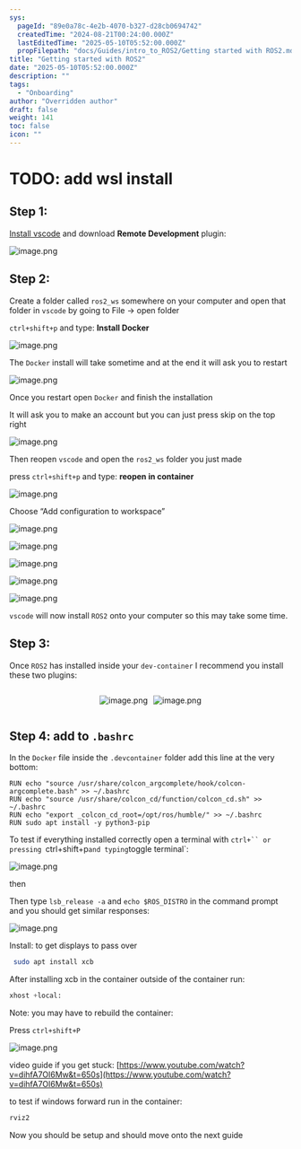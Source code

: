 ```yaml
---
sys:
  pageId: "89e0a78c-4e2b-4070-b327-d28cb0694742"
  createdTime: "2024-08-21T00:24:00.000Z"
  lastEditedTime: "2025-05-10T05:52:00.000Z"
  propFilepath: "docs/Guides/intro_to_ROS2/Getting started with ROS2.md"
title: "Getting started with ROS2"
date: "2025-05-10T05:52:00.000Z"
description: ""
tags:
  - "Onboarding"
author: "Overridden author"
draft: false
weight: 141
toc: false
icon: ""
---
```


# TODO: add wsl install

## Step 1:

[Install vscode](https://code.visualstudio.com/download) and download **Remote Development** plugin:

![image.png](https://prod-files-secure.s3.us-west-2.amazonaws.com/d518164a-d88e-44d1-a4ee-3adb3bd8bce0/efb52993-1881-4a40-b95e-6f020334f022/image.png?X-Amz-Algorithm=AWS4-HMAC-SHA256&X-Amz-Content-Sha256=UNSIGNED-PAYLOAD&X-Amz-Credential=ASIAZI2LB4666VTARPIR%2F20250711%2Fus-west-2%2Fs3%2Faws4_request&X-Amz-Date=20250711T210814Z&X-Amz-Expires=3600&X-Amz-Security-Token=IQoJb3JpZ2luX2VjENT%2F%2F%2F%2F%2F%2F%2F%2F%2F%2FwEaCXVzLXdlc3QtMiJIMEYCIQDp9NjwZOcbaXjVIJKSF9tfp%2BXNRs0XPRF9vVRnLmqZWgIhAJbS%2FBXEzhZGHHy2uJx%2B9QHs8b%2FrYUuTkj%2FUtPmNfMTpKogECN3%2F%2F%2F%2F%2F%2F%2F%2F%2F%2FwEQABoMNjM3NDIzMTgzODA1IgzNs%2F9mxFO%2BBSkBlFgq3AOiwbSWmUMvq%2Fw2aoI%2BIq9xjo2USnHljT%2Bj5eIOffVbzuNgh0hydf77WS%2FygJRNWDuGZMOAzN%2BWwnGqku4zEbIbyykx7QBrHrX7CFNexTIjITTHgYJKOQRk3fZ%2F%2Fypc0r6QLF0qfax2yOAAhbUSB1eZLMG9A5n%2F2EwXdsf3s0adQbRZz%2Bc0nftyjzjB2ydM7vpk0ixm%2Fgq7SHFyUnrRlDInMNRTJuP6HAPT36GXwUSW9NgDAvxkoNZx8Pzjy6HZ5Dybu668LwKgx3qx7fUW34NOj4gGMxJz%2Bo%2FaXwj0gTT2pAz4DaKgvfS4TWtI%2BXhsjbrziqUrkulgrBt2SB0Q6Rv24fJhY6IldpIt1Ms0njV%2BbTYiHYISZfkKfp99iOxRsFoofYz9Is%2F40Ri6T2AgzD%2F9flyYE%2BPnD4t0L6aDJpYfjm07GvnOqDNiJ6nAaobseNDZswH53gQOC%2F7CY8rTFhWL4OTF33e5%2BGie9GTNTQRmUC9pT%2FWGwW%2Fh1I9rPCxULlACtvDbOiU8pHTReL%2Fy9EJdPr6cx8xoDRm75DRaXCayNeriToWsmRSh5CFbTy%2BOuVAoKUkkr%2FJVUiGypxX0%2B%2FY%2FaFs%2BEq8ItRxK%2BM1gb7N7igSt%2FIcjLe2PMYWoezCd1sXDBjqkATJGuyIPOcx%2Bnv5ZUDQNmEi3pqEf1nhQJ9LEJhKZRS%2B6jvhzI8KVUFxpwc6kLkjwFtxZ60cZyCOy4iJU2TgceHP4O6AewIkdaCNUpfuE4KR0oJe1T6qlMQCaYc%2BI3Vt0%2BfvsHKe89VQxMny9ztI2S0hiaJT6iFQztGlQU8Wnb1vs0sXTsMZh3WzrTGkG8qerTGrNGALp5JGYa4KrM6H21Fyz%2B8qb&X-Amz-Signature=60e00e94513d1f8991a1ef0a58a26c062c02d26ad6f45763ed6e7661f7fdba02&X-Amz-SignedHeaders=host&x-amz-checksum-mode=ENABLED&x-id=GetObject)

## Step 2:

Create a folder called `ros2_ws` somewhere on your computer and open that folder in `vscode` by going to File → open folder 

`ctrl+shift+p` and type: **Install Docker**

![image.png](https://prod-files-secure.s3.us-west-2.amazonaws.com/d518164a-d88e-44d1-a4ee-3adb3bd8bce0/2269dc0e-1cd5-47ff-bceb-c04ad9b2eab0/image.png?X-Amz-Algorithm=AWS4-HMAC-SHA256&X-Amz-Content-Sha256=UNSIGNED-PAYLOAD&X-Amz-Credential=ASIAZI2LB4666VTARPIR%2F20250711%2Fus-west-2%2Fs3%2Faws4_request&X-Amz-Date=20250711T210814Z&X-Amz-Expires=3600&X-Amz-Security-Token=IQoJb3JpZ2luX2VjENT%2F%2F%2F%2F%2F%2F%2F%2F%2F%2FwEaCXVzLXdlc3QtMiJIMEYCIQDp9NjwZOcbaXjVIJKSF9tfp%2BXNRs0XPRF9vVRnLmqZWgIhAJbS%2FBXEzhZGHHy2uJx%2B9QHs8b%2FrYUuTkj%2FUtPmNfMTpKogECN3%2F%2F%2F%2F%2F%2F%2F%2F%2F%2FwEQABoMNjM3NDIzMTgzODA1IgzNs%2F9mxFO%2BBSkBlFgq3AOiwbSWmUMvq%2Fw2aoI%2BIq9xjo2USnHljT%2Bj5eIOffVbzuNgh0hydf77WS%2FygJRNWDuGZMOAzN%2BWwnGqku4zEbIbyykx7QBrHrX7CFNexTIjITTHgYJKOQRk3fZ%2F%2Fypc0r6QLF0qfax2yOAAhbUSB1eZLMG9A5n%2F2EwXdsf3s0adQbRZz%2Bc0nftyjzjB2ydM7vpk0ixm%2Fgq7SHFyUnrRlDInMNRTJuP6HAPT36GXwUSW9NgDAvxkoNZx8Pzjy6HZ5Dybu668LwKgx3qx7fUW34NOj4gGMxJz%2Bo%2FaXwj0gTT2pAz4DaKgvfS4TWtI%2BXhsjbrziqUrkulgrBt2SB0Q6Rv24fJhY6IldpIt1Ms0njV%2BbTYiHYISZfkKfp99iOxRsFoofYz9Is%2F40Ri6T2AgzD%2F9flyYE%2BPnD4t0L6aDJpYfjm07GvnOqDNiJ6nAaobseNDZswH53gQOC%2F7CY8rTFhWL4OTF33e5%2BGie9GTNTQRmUC9pT%2FWGwW%2Fh1I9rPCxULlACtvDbOiU8pHTReL%2Fy9EJdPr6cx8xoDRm75DRaXCayNeriToWsmRSh5CFbTy%2BOuVAoKUkkr%2FJVUiGypxX0%2B%2FY%2FaFs%2BEq8ItRxK%2BM1gb7N7igSt%2FIcjLe2PMYWoezCd1sXDBjqkATJGuyIPOcx%2Bnv5ZUDQNmEi3pqEf1nhQJ9LEJhKZRS%2B6jvhzI8KVUFxpwc6kLkjwFtxZ60cZyCOy4iJU2TgceHP4O6AewIkdaCNUpfuE4KR0oJe1T6qlMQCaYc%2BI3Vt0%2BfvsHKe89VQxMny9ztI2S0hiaJT6iFQztGlQU8Wnb1vs0sXTsMZh3WzrTGkG8qerTGrNGALp5JGYa4KrM6H21Fyz%2B8qb&X-Amz-Signature=911927eb75b75f16c9ca9a7bb59c115a9b954cf858c07f127c6ea5f96479b5ba&X-Amz-SignedHeaders=host&x-amz-checksum-mode=ENABLED&x-id=GetObject)

The `Docker` install will take sometime and at the end it will ask you to restart

![image.png](https://prod-files-secure.s3.us-west-2.amazonaws.com/d518164a-d88e-44d1-a4ee-3adb3bd8bce0/ed233f78-be33-4b1f-b89c-9c346c0e961e/image.png?X-Amz-Algorithm=AWS4-HMAC-SHA256&X-Amz-Content-Sha256=UNSIGNED-PAYLOAD&X-Amz-Credential=ASIAZI2LB4666VTARPIR%2F20250711%2Fus-west-2%2Fs3%2Faws4_request&X-Amz-Date=20250711T210814Z&X-Amz-Expires=3600&X-Amz-Security-Token=IQoJb3JpZ2luX2VjENT%2F%2F%2F%2F%2F%2F%2F%2F%2F%2FwEaCXVzLXdlc3QtMiJIMEYCIQDp9NjwZOcbaXjVIJKSF9tfp%2BXNRs0XPRF9vVRnLmqZWgIhAJbS%2FBXEzhZGHHy2uJx%2B9QHs8b%2FrYUuTkj%2FUtPmNfMTpKogECN3%2F%2F%2F%2F%2F%2F%2F%2F%2F%2FwEQABoMNjM3NDIzMTgzODA1IgzNs%2F9mxFO%2BBSkBlFgq3AOiwbSWmUMvq%2Fw2aoI%2BIq9xjo2USnHljT%2Bj5eIOffVbzuNgh0hydf77WS%2FygJRNWDuGZMOAzN%2BWwnGqku4zEbIbyykx7QBrHrX7CFNexTIjITTHgYJKOQRk3fZ%2F%2Fypc0r6QLF0qfax2yOAAhbUSB1eZLMG9A5n%2F2EwXdsf3s0adQbRZz%2Bc0nftyjzjB2ydM7vpk0ixm%2Fgq7SHFyUnrRlDInMNRTJuP6HAPT36GXwUSW9NgDAvxkoNZx8Pzjy6HZ5Dybu668LwKgx3qx7fUW34NOj4gGMxJz%2Bo%2FaXwj0gTT2pAz4DaKgvfS4TWtI%2BXhsjbrziqUrkulgrBt2SB0Q6Rv24fJhY6IldpIt1Ms0njV%2BbTYiHYISZfkKfp99iOxRsFoofYz9Is%2F40Ri6T2AgzD%2F9flyYE%2BPnD4t0L6aDJpYfjm07GvnOqDNiJ6nAaobseNDZswH53gQOC%2F7CY8rTFhWL4OTF33e5%2BGie9GTNTQRmUC9pT%2FWGwW%2Fh1I9rPCxULlACtvDbOiU8pHTReL%2Fy9EJdPr6cx8xoDRm75DRaXCayNeriToWsmRSh5CFbTy%2BOuVAoKUkkr%2FJVUiGypxX0%2B%2FY%2FaFs%2BEq8ItRxK%2BM1gb7N7igSt%2FIcjLe2PMYWoezCd1sXDBjqkATJGuyIPOcx%2Bnv5ZUDQNmEi3pqEf1nhQJ9LEJhKZRS%2B6jvhzI8KVUFxpwc6kLkjwFtxZ60cZyCOy4iJU2TgceHP4O6AewIkdaCNUpfuE4KR0oJe1T6qlMQCaYc%2BI3Vt0%2BfvsHKe89VQxMny9ztI2S0hiaJT6iFQztGlQU8Wnb1vs0sXTsMZh3WzrTGkG8qerTGrNGALp5JGYa4KrM6H21Fyz%2B8qb&X-Amz-Signature=eab81cafa3f7c67310b5ab83e39c60a3024981e90cc2a1a8544e690dddea99c6&X-Amz-SignedHeaders=host&x-amz-checksum-mode=ENABLED&x-id=GetObject)

Once you restart open `Docker` and finish the installation

It will ask you to make an account but you can just press skip on the top right

![image.png](https://prod-files-secure.s3.us-west-2.amazonaws.com/d518164a-d88e-44d1-a4ee-3adb3bd8bce0/21010ad9-1659-4fd9-9f59-9932a09b2a3d/image.png?X-Amz-Algorithm=AWS4-HMAC-SHA256&X-Amz-Content-Sha256=UNSIGNED-PAYLOAD&X-Amz-Credential=ASIAZI2LB4666VTARPIR%2F20250711%2Fus-west-2%2Fs3%2Faws4_request&X-Amz-Date=20250711T210814Z&X-Amz-Expires=3600&X-Amz-Security-Token=IQoJb3JpZ2luX2VjENT%2F%2F%2F%2F%2F%2F%2F%2F%2F%2FwEaCXVzLXdlc3QtMiJIMEYCIQDp9NjwZOcbaXjVIJKSF9tfp%2BXNRs0XPRF9vVRnLmqZWgIhAJbS%2FBXEzhZGHHy2uJx%2B9QHs8b%2FrYUuTkj%2FUtPmNfMTpKogECN3%2F%2F%2F%2F%2F%2F%2F%2F%2F%2FwEQABoMNjM3NDIzMTgzODA1IgzNs%2F9mxFO%2BBSkBlFgq3AOiwbSWmUMvq%2Fw2aoI%2BIq9xjo2USnHljT%2Bj5eIOffVbzuNgh0hydf77WS%2FygJRNWDuGZMOAzN%2BWwnGqku4zEbIbyykx7QBrHrX7CFNexTIjITTHgYJKOQRk3fZ%2F%2Fypc0r6QLF0qfax2yOAAhbUSB1eZLMG9A5n%2F2EwXdsf3s0adQbRZz%2Bc0nftyjzjB2ydM7vpk0ixm%2Fgq7SHFyUnrRlDInMNRTJuP6HAPT36GXwUSW9NgDAvxkoNZx8Pzjy6HZ5Dybu668LwKgx3qx7fUW34NOj4gGMxJz%2Bo%2FaXwj0gTT2pAz4DaKgvfS4TWtI%2BXhsjbrziqUrkulgrBt2SB0Q6Rv24fJhY6IldpIt1Ms0njV%2BbTYiHYISZfkKfp99iOxRsFoofYz9Is%2F40Ri6T2AgzD%2F9flyYE%2BPnD4t0L6aDJpYfjm07GvnOqDNiJ6nAaobseNDZswH53gQOC%2F7CY8rTFhWL4OTF33e5%2BGie9GTNTQRmUC9pT%2FWGwW%2Fh1I9rPCxULlACtvDbOiU8pHTReL%2Fy9EJdPr6cx8xoDRm75DRaXCayNeriToWsmRSh5CFbTy%2BOuVAoKUkkr%2FJVUiGypxX0%2B%2FY%2FaFs%2BEq8ItRxK%2BM1gb7N7igSt%2FIcjLe2PMYWoezCd1sXDBjqkATJGuyIPOcx%2Bnv5ZUDQNmEi3pqEf1nhQJ9LEJhKZRS%2B6jvhzI8KVUFxpwc6kLkjwFtxZ60cZyCOy4iJU2TgceHP4O6AewIkdaCNUpfuE4KR0oJe1T6qlMQCaYc%2BI3Vt0%2BfvsHKe89VQxMny9ztI2S0hiaJT6iFQztGlQU8Wnb1vs0sXTsMZh3WzrTGkG8qerTGrNGALp5JGYa4KrM6H21Fyz%2B8qb&X-Amz-Signature=3edd8e8e08ce923f93cf1940d8791b8c63c6bb11abeb7c7284fba523adeb8218&X-Amz-SignedHeaders=host&x-amz-checksum-mode=ENABLED&x-id=GetObject)

Then reopen `vscode` and open the `ros2_ws` folder you just made

press `ctrl+shift+p` and type: **reopen in container**

![image.png](https://prod-files-secure.s3.us-west-2.amazonaws.com/d518164a-d88e-44d1-a4ee-3adb3bd8bce0/4e93b8c2-41ad-488c-8095-c74205196118/image.png?X-Amz-Algorithm=AWS4-HMAC-SHA256&X-Amz-Content-Sha256=UNSIGNED-PAYLOAD&X-Amz-Credential=ASIAZI2LB4666VTARPIR%2F20250711%2Fus-west-2%2Fs3%2Faws4_request&X-Amz-Date=20250711T210814Z&X-Amz-Expires=3600&X-Amz-Security-Token=IQoJb3JpZ2luX2VjENT%2F%2F%2F%2F%2F%2F%2F%2F%2F%2FwEaCXVzLXdlc3QtMiJIMEYCIQDp9NjwZOcbaXjVIJKSF9tfp%2BXNRs0XPRF9vVRnLmqZWgIhAJbS%2FBXEzhZGHHy2uJx%2B9QHs8b%2FrYUuTkj%2FUtPmNfMTpKogECN3%2F%2F%2F%2F%2F%2F%2F%2F%2F%2FwEQABoMNjM3NDIzMTgzODA1IgzNs%2F9mxFO%2BBSkBlFgq3AOiwbSWmUMvq%2Fw2aoI%2BIq9xjo2USnHljT%2Bj5eIOffVbzuNgh0hydf77WS%2FygJRNWDuGZMOAzN%2BWwnGqku4zEbIbyykx7QBrHrX7CFNexTIjITTHgYJKOQRk3fZ%2F%2Fypc0r6QLF0qfax2yOAAhbUSB1eZLMG9A5n%2F2EwXdsf3s0adQbRZz%2Bc0nftyjzjB2ydM7vpk0ixm%2Fgq7SHFyUnrRlDInMNRTJuP6HAPT36GXwUSW9NgDAvxkoNZx8Pzjy6HZ5Dybu668LwKgx3qx7fUW34NOj4gGMxJz%2Bo%2FaXwj0gTT2pAz4DaKgvfS4TWtI%2BXhsjbrziqUrkulgrBt2SB0Q6Rv24fJhY6IldpIt1Ms0njV%2BbTYiHYISZfkKfp99iOxRsFoofYz9Is%2F40Ri6T2AgzD%2F9flyYE%2BPnD4t0L6aDJpYfjm07GvnOqDNiJ6nAaobseNDZswH53gQOC%2F7CY8rTFhWL4OTF33e5%2BGie9GTNTQRmUC9pT%2FWGwW%2Fh1I9rPCxULlACtvDbOiU8pHTReL%2Fy9EJdPr6cx8xoDRm75DRaXCayNeriToWsmRSh5CFbTy%2BOuVAoKUkkr%2FJVUiGypxX0%2B%2FY%2FaFs%2BEq8ItRxK%2BM1gb7N7igSt%2FIcjLe2PMYWoezCd1sXDBjqkATJGuyIPOcx%2Bnv5ZUDQNmEi3pqEf1nhQJ9LEJhKZRS%2B6jvhzI8KVUFxpwc6kLkjwFtxZ60cZyCOy4iJU2TgceHP4O6AewIkdaCNUpfuE4KR0oJe1T6qlMQCaYc%2BI3Vt0%2BfvsHKe89VQxMny9ztI2S0hiaJT6iFQztGlQU8Wnb1vs0sXTsMZh3WzrTGkG8qerTGrNGALp5JGYa4KrM6H21Fyz%2B8qb&X-Amz-Signature=cd7312202e3ce4db05b4a0e6806bde2a682cfa9e641c8084c1fdec4d20590656&X-Amz-SignedHeaders=host&x-amz-checksum-mode=ENABLED&x-id=GetObject)

Choose “Add configuration to workspace”

![image.png](https://prod-files-secure.s3.us-west-2.amazonaws.com/d518164a-d88e-44d1-a4ee-3adb3bd8bce0/9560b282-5060-4989-ba37-97e7b2c22476/image.png?X-Amz-Algorithm=AWS4-HMAC-SHA256&X-Amz-Content-Sha256=UNSIGNED-PAYLOAD&X-Amz-Credential=ASIAZI2LB4666VTARPIR%2F20250711%2Fus-west-2%2Fs3%2Faws4_request&X-Amz-Date=20250711T210814Z&X-Amz-Expires=3600&X-Amz-Security-Token=IQoJb3JpZ2luX2VjENT%2F%2F%2F%2F%2F%2F%2F%2F%2F%2FwEaCXVzLXdlc3QtMiJIMEYCIQDp9NjwZOcbaXjVIJKSF9tfp%2BXNRs0XPRF9vVRnLmqZWgIhAJbS%2FBXEzhZGHHy2uJx%2B9QHs8b%2FrYUuTkj%2FUtPmNfMTpKogECN3%2F%2F%2F%2F%2F%2F%2F%2F%2F%2FwEQABoMNjM3NDIzMTgzODA1IgzNs%2F9mxFO%2BBSkBlFgq3AOiwbSWmUMvq%2Fw2aoI%2BIq9xjo2USnHljT%2Bj5eIOffVbzuNgh0hydf77WS%2FygJRNWDuGZMOAzN%2BWwnGqku4zEbIbyykx7QBrHrX7CFNexTIjITTHgYJKOQRk3fZ%2F%2Fypc0r6QLF0qfax2yOAAhbUSB1eZLMG9A5n%2F2EwXdsf3s0adQbRZz%2Bc0nftyjzjB2ydM7vpk0ixm%2Fgq7SHFyUnrRlDInMNRTJuP6HAPT36GXwUSW9NgDAvxkoNZx8Pzjy6HZ5Dybu668LwKgx3qx7fUW34NOj4gGMxJz%2Bo%2FaXwj0gTT2pAz4DaKgvfS4TWtI%2BXhsjbrziqUrkulgrBt2SB0Q6Rv24fJhY6IldpIt1Ms0njV%2BbTYiHYISZfkKfp99iOxRsFoofYz9Is%2F40Ri6T2AgzD%2F9flyYE%2BPnD4t0L6aDJpYfjm07GvnOqDNiJ6nAaobseNDZswH53gQOC%2F7CY8rTFhWL4OTF33e5%2BGie9GTNTQRmUC9pT%2FWGwW%2Fh1I9rPCxULlACtvDbOiU8pHTReL%2Fy9EJdPr6cx8xoDRm75DRaXCayNeriToWsmRSh5CFbTy%2BOuVAoKUkkr%2FJVUiGypxX0%2B%2FY%2FaFs%2BEq8ItRxK%2BM1gb7N7igSt%2FIcjLe2PMYWoezCd1sXDBjqkATJGuyIPOcx%2Bnv5ZUDQNmEi3pqEf1nhQJ9LEJhKZRS%2B6jvhzI8KVUFxpwc6kLkjwFtxZ60cZyCOy4iJU2TgceHP4O6AewIkdaCNUpfuE4KR0oJe1T6qlMQCaYc%2BI3Vt0%2BfvsHKe89VQxMny9ztI2S0hiaJT6iFQztGlQU8Wnb1vs0sXTsMZh3WzrTGkG8qerTGrNGALp5JGYa4KrM6H21Fyz%2B8qb&X-Amz-Signature=17d4aa97d68d7e5c1166cce4e74ea1cf01e828ccdb92c182f0524be89d217dd9&X-Amz-SignedHeaders=host&x-amz-checksum-mode=ENABLED&x-id=GetObject)

![image.png](https://prod-files-secure.s3.us-west-2.amazonaws.com/d518164a-d88e-44d1-a4ee-3adb3bd8bce0/2ee63f81-886b-48e8-a553-dc6e5eac99e4/image.png?X-Amz-Algorithm=AWS4-HMAC-SHA256&X-Amz-Content-Sha256=UNSIGNED-PAYLOAD&X-Amz-Credential=ASIAZI2LB4666VTARPIR%2F20250711%2Fus-west-2%2Fs3%2Faws4_request&X-Amz-Date=20250711T210814Z&X-Amz-Expires=3600&X-Amz-Security-Token=IQoJb3JpZ2luX2VjENT%2F%2F%2F%2F%2F%2F%2F%2F%2F%2FwEaCXVzLXdlc3QtMiJIMEYCIQDp9NjwZOcbaXjVIJKSF9tfp%2BXNRs0XPRF9vVRnLmqZWgIhAJbS%2FBXEzhZGHHy2uJx%2B9QHs8b%2FrYUuTkj%2FUtPmNfMTpKogECN3%2F%2F%2F%2F%2F%2F%2F%2F%2F%2FwEQABoMNjM3NDIzMTgzODA1IgzNs%2F9mxFO%2BBSkBlFgq3AOiwbSWmUMvq%2Fw2aoI%2BIq9xjo2USnHljT%2Bj5eIOffVbzuNgh0hydf77WS%2FygJRNWDuGZMOAzN%2BWwnGqku4zEbIbyykx7QBrHrX7CFNexTIjITTHgYJKOQRk3fZ%2F%2Fypc0r6QLF0qfax2yOAAhbUSB1eZLMG9A5n%2F2EwXdsf3s0adQbRZz%2Bc0nftyjzjB2ydM7vpk0ixm%2Fgq7SHFyUnrRlDInMNRTJuP6HAPT36GXwUSW9NgDAvxkoNZx8Pzjy6HZ5Dybu668LwKgx3qx7fUW34NOj4gGMxJz%2Bo%2FaXwj0gTT2pAz4DaKgvfS4TWtI%2BXhsjbrziqUrkulgrBt2SB0Q6Rv24fJhY6IldpIt1Ms0njV%2BbTYiHYISZfkKfp99iOxRsFoofYz9Is%2F40Ri6T2AgzD%2F9flyYE%2BPnD4t0L6aDJpYfjm07GvnOqDNiJ6nAaobseNDZswH53gQOC%2F7CY8rTFhWL4OTF33e5%2BGie9GTNTQRmUC9pT%2FWGwW%2Fh1I9rPCxULlACtvDbOiU8pHTReL%2Fy9EJdPr6cx8xoDRm75DRaXCayNeriToWsmRSh5CFbTy%2BOuVAoKUkkr%2FJVUiGypxX0%2B%2FY%2FaFs%2BEq8ItRxK%2BM1gb7N7igSt%2FIcjLe2PMYWoezCd1sXDBjqkATJGuyIPOcx%2Bnv5ZUDQNmEi3pqEf1nhQJ9LEJhKZRS%2B6jvhzI8KVUFxpwc6kLkjwFtxZ60cZyCOy4iJU2TgceHP4O6AewIkdaCNUpfuE4KR0oJe1T6qlMQCaYc%2BI3Vt0%2BfvsHKe89VQxMny9ztI2S0hiaJT6iFQztGlQU8Wnb1vs0sXTsMZh3WzrTGkG8qerTGrNGALp5JGYa4KrM6H21Fyz%2B8qb&X-Amz-Signature=1d089eef98c64386fe9aa858d0e1e089117c2a056708284744107533d1ecc450&X-Amz-SignedHeaders=host&x-amz-checksum-mode=ENABLED&x-id=GetObject)

![image.png](https://prod-files-secure.s3.us-west-2.amazonaws.com/d518164a-d88e-44d1-a4ee-3adb3bd8bce0/ae1580b2-b048-407e-aed9-b584224a7a04/image.png?X-Amz-Algorithm=AWS4-HMAC-SHA256&X-Amz-Content-Sha256=UNSIGNED-PAYLOAD&X-Amz-Credential=ASIAZI2LB4666VTARPIR%2F20250711%2Fus-west-2%2Fs3%2Faws4_request&X-Amz-Date=20250711T210814Z&X-Amz-Expires=3600&X-Amz-Security-Token=IQoJb3JpZ2luX2VjENT%2F%2F%2F%2F%2F%2F%2F%2F%2F%2FwEaCXVzLXdlc3QtMiJIMEYCIQDp9NjwZOcbaXjVIJKSF9tfp%2BXNRs0XPRF9vVRnLmqZWgIhAJbS%2FBXEzhZGHHy2uJx%2B9QHs8b%2FrYUuTkj%2FUtPmNfMTpKogECN3%2F%2F%2F%2F%2F%2F%2F%2F%2F%2FwEQABoMNjM3NDIzMTgzODA1IgzNs%2F9mxFO%2BBSkBlFgq3AOiwbSWmUMvq%2Fw2aoI%2BIq9xjo2USnHljT%2Bj5eIOffVbzuNgh0hydf77WS%2FygJRNWDuGZMOAzN%2BWwnGqku4zEbIbyykx7QBrHrX7CFNexTIjITTHgYJKOQRk3fZ%2F%2Fypc0r6QLF0qfax2yOAAhbUSB1eZLMG9A5n%2F2EwXdsf3s0adQbRZz%2Bc0nftyjzjB2ydM7vpk0ixm%2Fgq7SHFyUnrRlDInMNRTJuP6HAPT36GXwUSW9NgDAvxkoNZx8Pzjy6HZ5Dybu668LwKgx3qx7fUW34NOj4gGMxJz%2Bo%2FaXwj0gTT2pAz4DaKgvfS4TWtI%2BXhsjbrziqUrkulgrBt2SB0Q6Rv24fJhY6IldpIt1Ms0njV%2BbTYiHYISZfkKfp99iOxRsFoofYz9Is%2F40Ri6T2AgzD%2F9flyYE%2BPnD4t0L6aDJpYfjm07GvnOqDNiJ6nAaobseNDZswH53gQOC%2F7CY8rTFhWL4OTF33e5%2BGie9GTNTQRmUC9pT%2FWGwW%2Fh1I9rPCxULlACtvDbOiU8pHTReL%2Fy9EJdPr6cx8xoDRm75DRaXCayNeriToWsmRSh5CFbTy%2BOuVAoKUkkr%2FJVUiGypxX0%2B%2FY%2FaFs%2BEq8ItRxK%2BM1gb7N7igSt%2FIcjLe2PMYWoezCd1sXDBjqkATJGuyIPOcx%2Bnv5ZUDQNmEi3pqEf1nhQJ9LEJhKZRS%2B6jvhzI8KVUFxpwc6kLkjwFtxZ60cZyCOy4iJU2TgceHP4O6AewIkdaCNUpfuE4KR0oJe1T6qlMQCaYc%2BI3Vt0%2BfvsHKe89VQxMny9ztI2S0hiaJT6iFQztGlQU8Wnb1vs0sXTsMZh3WzrTGkG8qerTGrNGALp5JGYa4KrM6H21Fyz%2B8qb&X-Amz-Signature=fc7621dc83d6ac72fd6b7a496dc6d9028efd4575b208127491fdd92a4bc54d56&X-Amz-SignedHeaders=host&x-amz-checksum-mode=ENABLED&x-id=GetObject)

![image.png](https://prod-files-secure.s3.us-west-2.amazonaws.com/d518164a-d88e-44d1-a4ee-3adb3bd8bce0/53255b28-f75e-430f-b9e3-c0ac8577e42b/image.png?X-Amz-Algorithm=AWS4-HMAC-SHA256&X-Amz-Content-Sha256=UNSIGNED-PAYLOAD&X-Amz-Credential=ASIAZI2LB4666VTARPIR%2F20250711%2Fus-west-2%2Fs3%2Faws4_request&X-Amz-Date=20250711T210814Z&X-Amz-Expires=3600&X-Amz-Security-Token=IQoJb3JpZ2luX2VjENT%2F%2F%2F%2F%2F%2F%2F%2F%2F%2FwEaCXVzLXdlc3QtMiJIMEYCIQDp9NjwZOcbaXjVIJKSF9tfp%2BXNRs0XPRF9vVRnLmqZWgIhAJbS%2FBXEzhZGHHy2uJx%2B9QHs8b%2FrYUuTkj%2FUtPmNfMTpKogECN3%2F%2F%2F%2F%2F%2F%2F%2F%2F%2FwEQABoMNjM3NDIzMTgzODA1IgzNs%2F9mxFO%2BBSkBlFgq3AOiwbSWmUMvq%2Fw2aoI%2BIq9xjo2USnHljT%2Bj5eIOffVbzuNgh0hydf77WS%2FygJRNWDuGZMOAzN%2BWwnGqku4zEbIbyykx7QBrHrX7CFNexTIjITTHgYJKOQRk3fZ%2F%2Fypc0r6QLF0qfax2yOAAhbUSB1eZLMG9A5n%2F2EwXdsf3s0adQbRZz%2Bc0nftyjzjB2ydM7vpk0ixm%2Fgq7SHFyUnrRlDInMNRTJuP6HAPT36GXwUSW9NgDAvxkoNZx8Pzjy6HZ5Dybu668LwKgx3qx7fUW34NOj4gGMxJz%2Bo%2FaXwj0gTT2pAz4DaKgvfS4TWtI%2BXhsjbrziqUrkulgrBt2SB0Q6Rv24fJhY6IldpIt1Ms0njV%2BbTYiHYISZfkKfp99iOxRsFoofYz9Is%2F40Ri6T2AgzD%2F9flyYE%2BPnD4t0L6aDJpYfjm07GvnOqDNiJ6nAaobseNDZswH53gQOC%2F7CY8rTFhWL4OTF33e5%2BGie9GTNTQRmUC9pT%2FWGwW%2Fh1I9rPCxULlACtvDbOiU8pHTReL%2Fy9EJdPr6cx8xoDRm75DRaXCayNeriToWsmRSh5CFbTy%2BOuVAoKUkkr%2FJVUiGypxX0%2B%2FY%2FaFs%2BEq8ItRxK%2BM1gb7N7igSt%2FIcjLe2PMYWoezCd1sXDBjqkATJGuyIPOcx%2Bnv5ZUDQNmEi3pqEf1nhQJ9LEJhKZRS%2B6jvhzI8KVUFxpwc6kLkjwFtxZ60cZyCOy4iJU2TgceHP4O6AewIkdaCNUpfuE4KR0oJe1T6qlMQCaYc%2BI3Vt0%2BfvsHKe89VQxMny9ztI2S0hiaJT6iFQztGlQU8Wnb1vs0sXTsMZh3WzrTGkG8qerTGrNGALp5JGYa4KrM6H21Fyz%2B8qb&X-Amz-Signature=017924e2d7cc31bdf2f69f6526efd88659ae318f0658e95eec953914723c0a6e&X-Amz-SignedHeaders=host&x-amz-checksum-mode=ENABLED&x-id=GetObject)

![image.png](https://prod-files-secure.s3.us-west-2.amazonaws.com/d518164a-d88e-44d1-a4ee-3adb3bd8bce0/7c562767-5af9-4ffb-97d1-327bcdf4ee00/image.png?X-Amz-Algorithm=AWS4-HMAC-SHA256&X-Amz-Content-Sha256=UNSIGNED-PAYLOAD&X-Amz-Credential=ASIAZI2LB4666VTARPIR%2F20250711%2Fus-west-2%2Fs3%2Faws4_request&X-Amz-Date=20250711T210814Z&X-Amz-Expires=3600&X-Amz-Security-Token=IQoJb3JpZ2luX2VjENT%2F%2F%2F%2F%2F%2F%2F%2F%2F%2FwEaCXVzLXdlc3QtMiJIMEYCIQDp9NjwZOcbaXjVIJKSF9tfp%2BXNRs0XPRF9vVRnLmqZWgIhAJbS%2FBXEzhZGHHy2uJx%2B9QHs8b%2FrYUuTkj%2FUtPmNfMTpKogECN3%2F%2F%2F%2F%2F%2F%2F%2F%2F%2FwEQABoMNjM3NDIzMTgzODA1IgzNs%2F9mxFO%2BBSkBlFgq3AOiwbSWmUMvq%2Fw2aoI%2BIq9xjo2USnHljT%2Bj5eIOffVbzuNgh0hydf77WS%2FygJRNWDuGZMOAzN%2BWwnGqku4zEbIbyykx7QBrHrX7CFNexTIjITTHgYJKOQRk3fZ%2F%2Fypc0r6QLF0qfax2yOAAhbUSB1eZLMG9A5n%2F2EwXdsf3s0adQbRZz%2Bc0nftyjzjB2ydM7vpk0ixm%2Fgq7SHFyUnrRlDInMNRTJuP6HAPT36GXwUSW9NgDAvxkoNZx8Pzjy6HZ5Dybu668LwKgx3qx7fUW34NOj4gGMxJz%2Bo%2FaXwj0gTT2pAz4DaKgvfS4TWtI%2BXhsjbrziqUrkulgrBt2SB0Q6Rv24fJhY6IldpIt1Ms0njV%2BbTYiHYISZfkKfp99iOxRsFoofYz9Is%2F40Ri6T2AgzD%2F9flyYE%2BPnD4t0L6aDJpYfjm07GvnOqDNiJ6nAaobseNDZswH53gQOC%2F7CY8rTFhWL4OTF33e5%2BGie9GTNTQRmUC9pT%2FWGwW%2Fh1I9rPCxULlACtvDbOiU8pHTReL%2Fy9EJdPr6cx8xoDRm75DRaXCayNeriToWsmRSh5CFbTy%2BOuVAoKUkkr%2FJVUiGypxX0%2B%2FY%2FaFs%2BEq8ItRxK%2BM1gb7N7igSt%2FIcjLe2PMYWoezCd1sXDBjqkATJGuyIPOcx%2Bnv5ZUDQNmEi3pqEf1nhQJ9LEJhKZRS%2B6jvhzI8KVUFxpwc6kLkjwFtxZ60cZyCOy4iJU2TgceHP4O6AewIkdaCNUpfuE4KR0oJe1T6qlMQCaYc%2BI3Vt0%2BfvsHKe89VQxMny9ztI2S0hiaJT6iFQztGlQU8Wnb1vs0sXTsMZh3WzrTGkG8qerTGrNGALp5JGYa4KrM6H21Fyz%2B8qb&X-Amz-Signature=3439dbc967127a1df7d9b229469a1392d8c1a9df19535175b1e20874f6ac3603&X-Amz-SignedHeaders=host&x-amz-checksum-mode=ENABLED&x-id=GetObject)

`vscode` will now install `ROS2` onto your computer so this may take some time.

## Step 3:

Once `ROS2` has installed inside your `dev-container` I recommend you install these two plugins:

<div style="display: flex;flex-direction: row; column-gap:10px; max-width: 630px;justify-content: center;">
<div>

![image.png](https://prod-files-secure.s3.us-west-2.amazonaws.com/d518164a-d88e-44d1-a4ee-3adb3bd8bce0/3fc3d550-5a54-4ba1-ba6b-faa01cdb7369/image.png?X-Amz-Algorithm=AWS4-HMAC-SHA256&X-Amz-Content-Sha256=UNSIGNED-PAYLOAD&X-Amz-Credential=ASIAZI2LB4667BYAE2KL%2F20250711%2Fus-west-2%2Fs3%2Faws4_request&X-Amz-Date=20250711T210816Z&X-Amz-Expires=3600&X-Amz-Security-Token=IQoJb3JpZ2luX2VjENT%2F%2F%2F%2F%2F%2F%2F%2F%2F%2FwEaCXVzLXdlc3QtMiJGMEQCIFsMSojyKTb3OQcaOZ2jRI1cXKE7TKmhO%2BwF27VnnTGbAiAKW1Iep27fvHCdz64TqHBuCBnA0G1zFLDAsZwRC9dUiiqIBAjd%2F%2F%2F%2F%2F%2F%2F%2F%2F%2F8BEAAaDDYzNzQyMzE4MzgwNSIMgcyOfBgKUg0hapUTKtwDUbH0e7ofVMFxzKcsYVMgrWkxujOzH9DdDtWiNGT64Xbdj269hvoP%2B9N5G%2FFrWSTPyUg3G2jx%2Bx%2FTcqi8dyqaeYfIUIv9HgTzUzw7r11RgpquqkLgOv4zZGPJcY7yt7Mk1fCX3IamsE8%2B06l87mBui3NxmOKryyXh4I5sLUjIL%2FK0gIsG4M4yKtn4FvxsA%2FzbCKm5vp71Hz8GaVIqqgTMiBbt5pbLMQqH5HgzGuwsWgiUUOMdeSGABHLDh6%2B6o4Qx9y4sScojKRUPxaTnwNxHI%2BhdeNsjwfRGk4R%2BKo6v1QAskMxJiZLkNlH%2FKZNRhFVCJeC1HNOERRxGWDYXVJ5c3fDywjvMO0qPaEIttGd%2Btpogh%2FI%2B40DD0fjEntSVdlLIpgqMEKcXIqJf5%2B9HkTjQ47zbn3wd2FrTTW2%2Bclos92uBE9OV7GE8i%2BAQoUX%2FejsKB2NTdeftkyIVAZivXdRlE3dNIfaFckyWh0zhpEh62DnVV4TYhHQtmjdV8hC16E7uCD%2Fv3m9dSAgtu19foGeYdEL82BGGN9u3m14tLBbbHLpuq%2Fu1Q0J0kifXz%2FhfMEQR0xizQ17eyge99N%2FRsQNm93A%2FeWaGqtiQ8mf3q2JMSzLkzqhccbUTFaA4Pv0wwdXFwwY6pgHaUvl8h2ilhfYbWmYqSgOmcecoYsJKZ0FW5dFqRie7w4LoqDLwVIBsquDMEMoja%2FNHQSlKotsH6zEDHf7vI310CFykpwUdxBTr13l3pik90W42RQo88Hc6NYLZK2uNY7WjoQnuV%2F7LwKcBAGaUG5kUqUVbR0lGnChc5tGvY8Y43orGpAz4ZxmPwWKs61uIzC9Nbtg%2BKwK5pT%2F7gUkOM4MBEedMfPg7&X-Amz-Signature=ae7acec81c0be471e54b1f20fc064a1845bf1c1c48379407c9744f32c5f97c43&X-Amz-SignedHeaders=host&x-amz-checksum-mode=ENABLED&x-id=GetObject)

</div>
<div>

![image.png](https://prod-files-secure.s3.us-west-2.amazonaws.com/d518164a-d88e-44d1-a4ee-3adb3bd8bce0/d994cc66-13c2-4093-a5a3-f84cf4601a82/image.png?X-Amz-Algorithm=AWS4-HMAC-SHA256&X-Amz-Content-Sha256=UNSIGNED-PAYLOAD&X-Amz-Credential=ASIAZI2LB466ZH66OFME%2F20250711%2Fus-west-2%2Fs3%2Faws4_request&X-Amz-Date=20250711T210816Z&X-Amz-Expires=3600&X-Amz-Security-Token=IQoJb3JpZ2luX2VjENT%2F%2F%2F%2F%2F%2F%2F%2F%2F%2FwEaCXVzLXdlc3QtMiJHMEUCIBE8LcdhwEMkm3PTIrASh392RW3Dmqs20d7ZIask6l%2FWAiEAnU8dDReP4OgUMA%2BuqurLz8fvD%2FReqhpfY1DGAkNjLeMqiAQI3f%2F%2F%2F%2F%2F%2F%2F%2F%2F%2FARAAGgw2Mzc0MjMxODM4MDUiDPzbF5XIu5QT6IcYaSrcA7x8JgkkdQPbrOq2RisRzbVLuVOScDy9%2B7iKevjqt33GiG%2FZSKg27qhyx15cexzLvAJrTj7eSkEDQTxtn3Y6Qej98sPygpu2i2zRtsVm4HCIqBGu9xE%2BRO2SpEGDppQh7Jg8uG0QfW5VDi%2FiG8CUvHCOwWFFVqfJz7r9TE%2FGS7KxbEHqA6CR0I2pfYEeXkO3lNzGqtRJVkTaZmwdVhUzKxP09KRMGkvgIQ0VnpDb3DrQMOJ7vj%2BN9Ch9wY7FdBSR%2FawEIyaGiaY6pHp14AwJflU6439S9E4TSoKGUt1iM22gZqLaOCb2twqa%2F7jqvEVemhPhK7nAGX7WrKC8kmOK02X1aUPVI2Mm0MA33TqcoCZNv%2BoThkTc5mCexhY5QsIVC3kmFrgtGi8MeSlFNMtlorWZ4NxV8PFgYHyGOYgvPQR3ljgFDKo33ce8zjR8iOpsw%2Fmg0g5EgeQUcvKR5FO4rmf%2BOIUu%2F3kKAYXbmLgg854u0QHFBmmUKOFaoJG8pfIDAqFhlxxNll9jWiYwj3rZEd8K%2B%2FtaG%2FAbYt64X9mhr2oR2d1K9YBD86H8sxvqtf9UsxSmXVdM8aOTP0ChWBtsgZdl6Ml98eB4e5zVidNYgJnEFXCemdl7EoznwsGhMMPVxcMGOqUBFJZi6pa53QBYJYUgFGtjxAyuXuWYm3PwUVrF%2BcFRpupxQ8Ev9ZjyCrvPROHUfOAkOAQWyaqndUEFa8yTw6by7q%2Ff0JexMjJQ%2F9892HVm9%2FgA9irw3NAknRi0EhKvV8czqEmzM2sxML5r8ig4Z3rffbKRHAQVDJUucsuIkN%2FUaXQPVvJpMe6623i%2FB14pw0aMnxR0Z6%2BNBm1llFusujJYCfmiTnSa&X-Amz-Signature=9f13117c1c7664d23f5cbd960b537c8cec96ee9ac3871aeacae3201ee316cb9a&X-Amz-SignedHeaders=host&x-amz-checksum-mode=ENABLED&x-id=GetObject)

</div>
</div>

## Step 4: add to `.bashrc`

In the `Docker` file inside the `.devcontainer` folder add this line at the very bottom: 

```docker
RUN echo "source /usr/share/colcon_argcomplete/hook/colcon-argcomplete.bash" >> ~/.bashrc
RUN echo "source /usr/share/colcon_cd/function/colcon_cd.sh" >> ~/.bashrc
RUN echo "export _colcon_cd_root=/opt/ros/humble/" >> ~/.bashrc
RUN sudo apt install -y python3-pip 
```

To test if everything installed correctly open a terminal with `ctrl+`` or pressing `ctrl+shift+p` and typing `toggle terminal`:

![image.png](https://prod-files-secure.s3.us-west-2.amazonaws.com/d518164a-d88e-44d1-a4ee-3adb3bd8bce0/6a4943d8-b04e-4c02-9a58-775f3384d1a5/image.png?X-Amz-Algorithm=AWS4-HMAC-SHA256&X-Amz-Content-Sha256=UNSIGNED-PAYLOAD&X-Amz-Credential=ASIAZI2LB4666VTARPIR%2F20250711%2Fus-west-2%2Fs3%2Faws4_request&X-Amz-Date=20250711T210815Z&X-Amz-Expires=3600&X-Amz-Security-Token=IQoJb3JpZ2luX2VjENT%2F%2F%2F%2F%2F%2F%2F%2F%2F%2FwEaCXVzLXdlc3QtMiJIMEYCIQDp9NjwZOcbaXjVIJKSF9tfp%2BXNRs0XPRF9vVRnLmqZWgIhAJbS%2FBXEzhZGHHy2uJx%2B9QHs8b%2FrYUuTkj%2FUtPmNfMTpKogECN3%2F%2F%2F%2F%2F%2F%2F%2F%2F%2FwEQABoMNjM3NDIzMTgzODA1IgzNs%2F9mxFO%2BBSkBlFgq3AOiwbSWmUMvq%2Fw2aoI%2BIq9xjo2USnHljT%2Bj5eIOffVbzuNgh0hydf77WS%2FygJRNWDuGZMOAzN%2BWwnGqku4zEbIbyykx7QBrHrX7CFNexTIjITTHgYJKOQRk3fZ%2F%2Fypc0r6QLF0qfax2yOAAhbUSB1eZLMG9A5n%2F2EwXdsf3s0adQbRZz%2Bc0nftyjzjB2ydM7vpk0ixm%2Fgq7SHFyUnrRlDInMNRTJuP6HAPT36GXwUSW9NgDAvxkoNZx8Pzjy6HZ5Dybu668LwKgx3qx7fUW34NOj4gGMxJz%2Bo%2FaXwj0gTT2pAz4DaKgvfS4TWtI%2BXhsjbrziqUrkulgrBt2SB0Q6Rv24fJhY6IldpIt1Ms0njV%2BbTYiHYISZfkKfp99iOxRsFoofYz9Is%2F40Ri6T2AgzD%2F9flyYE%2BPnD4t0L6aDJpYfjm07GvnOqDNiJ6nAaobseNDZswH53gQOC%2F7CY8rTFhWL4OTF33e5%2BGie9GTNTQRmUC9pT%2FWGwW%2Fh1I9rPCxULlACtvDbOiU8pHTReL%2Fy9EJdPr6cx8xoDRm75DRaXCayNeriToWsmRSh5CFbTy%2BOuVAoKUkkr%2FJVUiGypxX0%2B%2FY%2FaFs%2BEq8ItRxK%2BM1gb7N7igSt%2FIcjLe2PMYWoezCd1sXDBjqkATJGuyIPOcx%2Bnv5ZUDQNmEi3pqEf1nhQJ9LEJhKZRS%2B6jvhzI8KVUFxpwc6kLkjwFtxZ60cZyCOy4iJU2TgceHP4O6AewIkdaCNUpfuE4KR0oJe1T6qlMQCaYc%2BI3Vt0%2BfvsHKe89VQxMny9ztI2S0hiaJT6iFQztGlQU8Wnb1vs0sXTsMZh3WzrTGkG8qerTGrNGALp5JGYa4KrM6H21Fyz%2B8qb&X-Amz-Signature=da933a1c4c72fc4434ea0a6bf33a6812fbdfca2cc0c3589f6609d472c1f062b6&X-Amz-SignedHeaders=host&x-amz-checksum-mode=ENABLED&x-id=GetObject)

then 

Then type `lsb_release -a` and `echo $ROS_DISTRO` in the command prompt and you should get similar responses:

![image.png](https://prod-files-secure.s3.us-west-2.amazonaws.com/d518164a-d88e-44d1-a4ee-3adb3bd8bce0/3e635dec-a805-4e85-8b9e-d000e5b71a4e/image.png?X-Amz-Algorithm=AWS4-HMAC-SHA256&X-Amz-Content-Sha256=UNSIGNED-PAYLOAD&X-Amz-Credential=ASIAZI2LB4666VTARPIR%2F20250711%2Fus-west-2%2Fs3%2Faws4_request&X-Amz-Date=20250711T210815Z&X-Amz-Expires=3600&X-Amz-Security-Token=IQoJb3JpZ2luX2VjENT%2F%2F%2F%2F%2F%2F%2F%2F%2F%2FwEaCXVzLXdlc3QtMiJIMEYCIQDp9NjwZOcbaXjVIJKSF9tfp%2BXNRs0XPRF9vVRnLmqZWgIhAJbS%2FBXEzhZGHHy2uJx%2B9QHs8b%2FrYUuTkj%2FUtPmNfMTpKogECN3%2F%2F%2F%2F%2F%2F%2F%2F%2F%2FwEQABoMNjM3NDIzMTgzODA1IgzNs%2F9mxFO%2BBSkBlFgq3AOiwbSWmUMvq%2Fw2aoI%2BIq9xjo2USnHljT%2Bj5eIOffVbzuNgh0hydf77WS%2FygJRNWDuGZMOAzN%2BWwnGqku4zEbIbyykx7QBrHrX7CFNexTIjITTHgYJKOQRk3fZ%2F%2Fypc0r6QLF0qfax2yOAAhbUSB1eZLMG9A5n%2F2EwXdsf3s0adQbRZz%2Bc0nftyjzjB2ydM7vpk0ixm%2Fgq7SHFyUnrRlDInMNRTJuP6HAPT36GXwUSW9NgDAvxkoNZx8Pzjy6HZ5Dybu668LwKgx3qx7fUW34NOj4gGMxJz%2Bo%2FaXwj0gTT2pAz4DaKgvfS4TWtI%2BXhsjbrziqUrkulgrBt2SB0Q6Rv24fJhY6IldpIt1Ms0njV%2BbTYiHYISZfkKfp99iOxRsFoofYz9Is%2F40Ri6T2AgzD%2F9flyYE%2BPnD4t0L6aDJpYfjm07GvnOqDNiJ6nAaobseNDZswH53gQOC%2F7CY8rTFhWL4OTF33e5%2BGie9GTNTQRmUC9pT%2FWGwW%2Fh1I9rPCxULlACtvDbOiU8pHTReL%2Fy9EJdPr6cx8xoDRm75DRaXCayNeriToWsmRSh5CFbTy%2BOuVAoKUkkr%2FJVUiGypxX0%2B%2FY%2FaFs%2BEq8ItRxK%2BM1gb7N7igSt%2FIcjLe2PMYWoezCd1sXDBjqkATJGuyIPOcx%2Bnv5ZUDQNmEi3pqEf1nhQJ9LEJhKZRS%2B6jvhzI8KVUFxpwc6kLkjwFtxZ60cZyCOy4iJU2TgceHP4O6AewIkdaCNUpfuE4KR0oJe1T6qlMQCaYc%2BI3Vt0%2BfvsHKe89VQxMny9ztI2S0hiaJT6iFQztGlQU8Wnb1vs0sXTsMZh3WzrTGkG8qerTGrNGALp5JGYa4KrM6H21Fyz%2B8qb&X-Amz-Signature=3e9db045c4350d3b520eaf25be0e7ee85d3b62ba2443e75c0e7c1b999498a489&X-Amz-SignedHeaders=host&x-amz-checksum-mode=ENABLED&x-id=GetObject)

Install:  to get displays to pass over

```bash
 sudo apt install xcb
```

After installing xcb in the container outside of the container run:

```python
xhost +local:
```

Note: you may have to rebuild the container:

Press `ctrl+shift+P`

![image.png](https://prod-files-secure.s3.us-west-2.amazonaws.com/d518164a-d88e-44d1-a4ee-3adb3bd8bce0/6c2be660-2618-4c38-9c26-53554f7a0b7b/image.png?X-Amz-Algorithm=AWS4-HMAC-SHA256&X-Amz-Content-Sha256=UNSIGNED-PAYLOAD&X-Amz-Credential=ASIAZI2LB4666VTARPIR%2F20250711%2Fus-west-2%2Fs3%2Faws4_request&X-Amz-Date=20250711T210815Z&X-Amz-Expires=3600&X-Amz-Security-Token=IQoJb3JpZ2luX2VjENT%2F%2F%2F%2F%2F%2F%2F%2F%2F%2FwEaCXVzLXdlc3QtMiJIMEYCIQDp9NjwZOcbaXjVIJKSF9tfp%2BXNRs0XPRF9vVRnLmqZWgIhAJbS%2FBXEzhZGHHy2uJx%2B9QHs8b%2FrYUuTkj%2FUtPmNfMTpKogECN3%2F%2F%2F%2F%2F%2F%2F%2F%2F%2FwEQABoMNjM3NDIzMTgzODA1IgzNs%2F9mxFO%2BBSkBlFgq3AOiwbSWmUMvq%2Fw2aoI%2BIq9xjo2USnHljT%2Bj5eIOffVbzuNgh0hydf77WS%2FygJRNWDuGZMOAzN%2BWwnGqku4zEbIbyykx7QBrHrX7CFNexTIjITTHgYJKOQRk3fZ%2F%2Fypc0r6QLF0qfax2yOAAhbUSB1eZLMG9A5n%2F2EwXdsf3s0adQbRZz%2Bc0nftyjzjB2ydM7vpk0ixm%2Fgq7SHFyUnrRlDInMNRTJuP6HAPT36GXwUSW9NgDAvxkoNZx8Pzjy6HZ5Dybu668LwKgx3qx7fUW34NOj4gGMxJz%2Bo%2FaXwj0gTT2pAz4DaKgvfS4TWtI%2BXhsjbrziqUrkulgrBt2SB0Q6Rv24fJhY6IldpIt1Ms0njV%2BbTYiHYISZfkKfp99iOxRsFoofYz9Is%2F40Ri6T2AgzD%2F9flyYE%2BPnD4t0L6aDJpYfjm07GvnOqDNiJ6nAaobseNDZswH53gQOC%2F7CY8rTFhWL4OTF33e5%2BGie9GTNTQRmUC9pT%2FWGwW%2Fh1I9rPCxULlACtvDbOiU8pHTReL%2Fy9EJdPr6cx8xoDRm75DRaXCayNeriToWsmRSh5CFbTy%2BOuVAoKUkkr%2FJVUiGypxX0%2B%2FY%2FaFs%2BEq8ItRxK%2BM1gb7N7igSt%2FIcjLe2PMYWoezCd1sXDBjqkATJGuyIPOcx%2Bnv5ZUDQNmEi3pqEf1nhQJ9LEJhKZRS%2B6jvhzI8KVUFxpwc6kLkjwFtxZ60cZyCOy4iJU2TgceHP4O6AewIkdaCNUpfuE4KR0oJe1T6qlMQCaYc%2BI3Vt0%2BfvsHKe89VQxMny9ztI2S0hiaJT6iFQztGlQU8Wnb1vs0sXTsMZh3WzrTGkG8qerTGrNGALp5JGYa4KrM6H21Fyz%2B8qb&X-Amz-Signature=8c90719c71bcf582bd17610b614ff8e03450c9b399719b113d1337c097957bb8&X-Amz-SignedHeaders=host&x-amz-checksum-mode=ENABLED&x-id=GetObject)

video guide if you get stuck: [https://www.youtube.com/watch?v=dihfA7Ol6Mw&t=650s](https://www.youtube.com/watch?v=dihfA7Ol6Mw&t=650s)

to test if windows forward run in the container:

```bash
rviz2
```

Now you should be setup and should move onto the next guide 
